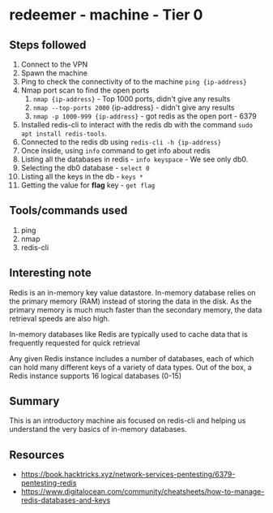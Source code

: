 # redeemer - machine - Tier 0

## Steps followed
1. Connect to the VPN
2. Spawn the machine
3. Ping to check the connectivity of to the machine
	`ping {ip-address}`
4. Nmap port scan to find the open ports
   1. `nmap {ip-address}` - Top 1000 ports, didn't give any results
   2. `nmap --top-ports 2000` {ip-address} - didn't give any results
   3. `nmap -p 1000-999 {ip-address}` - got redis as the open port - 6379
5. Installed redis-cli to interact with the redis db with the command `sudo apt install redis-tools`.
6. Connected to the redis db using `redis-cli -h {ip-address}`
7. Once inside, using `info` command to get info about redis
8. Listing all the databases in redis - `info keyspace` - We see only db0.
9. Selecting the db0 database - `select 0`
10. Listing all the keys in the db - `keys *`
11. Getting the value for **flag** key - `get flag`


## Tools/commands used
1. ping 
2. nmap
3. redis-cli

## Interesting note
Redis is an in-memory key value datastore. In-memory database relies on the primary memory (RAM) instead of storing the data in the disk. As the primary memory is much much faster than the secondary memory, the data retrieval speeds are also high. 

In-memory databases like Redis are typically used to cache data that is frequently requested for quick
retrieval

Any given Redis instance includes a number of databases, each of which can hold many different keys of a variety of data types. Out of the box, a Redis instance supports 16 logical databases (0-15)

## Summary
This is an introductory machine ais focused on redis-cli and helping us understand the very basics of in-memory databases.

## Resources
+ https://book.hacktricks.xyz/network-services-pentesting/6379-pentesting-redis
+ https://www.digitalocean.com/community/cheatsheets/how-to-manage-redis-databases-and-keys
